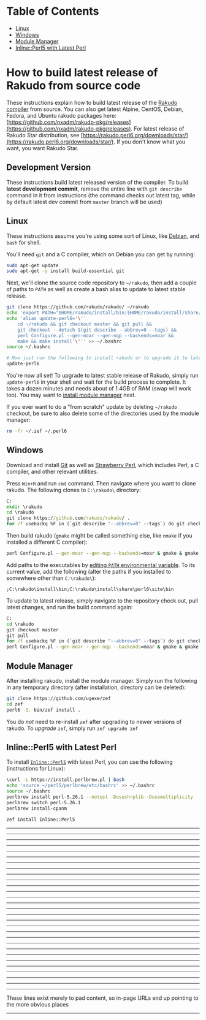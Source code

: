 # Table of Contents

- [Linux](#linux)
- [Windows](#windows)
- [Module Manager](#module-manager)
- [Inline::Perl5 with Latest Perl](#inlineperl5-with-latest-perl)


# How to build latest release of Rakudo from source code

These instructions explain how to build latest release
of the [Rakudo compiler](https://perl6.org/) from source. You can also
get latest
Alpine, CentOS, Debian, Fedora, and Ubuntu rakudo packages here:
[https://github.com/nxadm/rakudo-pkg/releases](https://github.com/nxadm/rakudo-pkg/releases).
For latest release of Rakudo Star distribution, see
[https://rakudo.perl6.org/downloads/star/](https://rakudo.perl6.org/downloads/star/).
If you don't know what you want, you want Rakudo Star.

## Development Version

These instructions build latest released version of the compiler. To build
**latest development commit**, remove the entire line with `git describe` command
in it from instructions (the command checks out latest tag, while by default
latest dev commit from `master` branch will be used)

## Linux

These instructions assume you're using some sort of Linux, like
[Debian](https://www.debian.org/), and `bash` for shell.

You'll need `git` and a C compiler, which on Debian you can get by running:

```bash
sudo apt-get update
sudo apt-get -y install build-essential git
```

Next, we'll clone the source code repository to `~/rakudo`, then add a couple
of paths to `PATH` as well as create a bash alias to update to latest
stable release.

```bash
git clone https://github.com/rakudo/rakudo/ ~/rakudo
echo 'export PATH="$HOME/rakudo/install/bin:$HOME/rakudo/install/share/perl6/site/bin:$PATH"' >> ~/.bashrc
echo 'alias update-perl6='\''
    cd ~/rakudo && git checkout master && git pull &&
    git checkout --detach $(git describe --abbrev=0 --tags) &&
    perl Configure.pl --gen-moar --gen-nqp --backends=moar &&
    make && make install'\''' >> ~/.bashrc
source ~/.bashrc

# Now just run the following to install rakudo or to upgrade it to latest dev commit in the future
update-perl6
```

You're now all set! To upgrade to latest stable release of Rakudo, simply
run `update-perl6` in your shell and wait for the build process to complete.
It takes a dozen minutes and needs about of 1.4GB of RAM (swap will work too).
You may want to [install module manager](#module-manager) next.

If you ever want to do a "from scratch" update by deleting `~/rakudo` checkout,
be sure to also delete some of the directories used by the module manager:

```bash
rm -fr ~/.zef ~/.perl6
```

## Windows

Download and install [Git](https://git-scm.com/download/win) as well as
[Strawberry Perl](http://strawberryperl.com/), which includes Perl,
a C compiler, and other relevant utilities.

Press `Win+R` and run `cmd` command. Then navigate where you want to clone
rakudo. The following clones to `C:\rakudo\` directory:

```cmd
C:
mkdir \rakudo
cd \rakudo
git clone https://github.com/rakudo/rakudo/ .
for /f usebackq %F in (`git describe "--abbrev=0" --tags`) do git checkout %F
```

Then build rakudo (`gmake` might be called something else, like `nmake` if
you installed a different C compiler):

```cmd
perl Configure.pl --gen-moar --gen-nqp --backends=moar & gmake & gmake install
```

Add paths to the executables by [editing `PATH` environmental
variable](https://www.google.com/search?q=windows+edit+environmental+variables&ie=utf-8&oe=utf-8). To its current value, add the following (alter the paths if you installed to somewhere other than `C:\rakudo\`):

```
;C:\rakudo\install\bin;C:\rakudo\install\share\perl6\site\bin
```

To update to latest release, simply navigate to the repository
check out, pull latest changes, and run the build command again:

```cmd
C:
cd \rakudo
git checkout master
git pull
for /f usebackq %F in (`git describe "--abbrev=0" --tags`) do git checkout %F
perl Configure.pl --gen-moar --gen-nqp --backends=moar & gmake & gmake test & gmake install
```

## Module Manager

After installing rakudo, install the module manager. Simply run the
following in any temporary directory (after installation, directory
can be deleted):

```bash
git clone https://github.com/ugexe/zef
cd zef
perl6 -I. bin/zef install .
```

You do *not* need to re-install `zef` after upgrading to newer versions of rakudo.
To *upgrade* `zef`, simply run `zef upgrade zef`

## Inline::Perl5 with Latest Perl

To install [`Inline::Perl5`](http://modules.perl6.org/repo/Inline::Perl5) with
latest Perl, you can use the following (instructions for Linux):

```bash
\curl -L https://install.perlbrew.pl | bash
echo 'source ~/perl5/perlbrew/etc/bashrc' >> ~/.bashrc
source ~/.bashrc
perlbrew install perl-5.26.1 --notest -Duseshrplib -Dusemultiplicity
perlbrew switch perl-5.26.1
perlbrew install-cpanm

zef install Inline::Perl5
```

----------------------------------------------------
----------------------------------------------------
----------------------------------------------------
----------------------------------------------------
----------------------------------------------------
----------------------------------------------------
----------------------------------------------------
----------------------------------------------------
----------------------------------------------------
----------------------------------------------------
----------------------------------------------------
----------------------------------------------------
----------------------------------------------------
----------------------------------------------------
----------------------------------------------------
----------------------------------------------------
----------------------------------------------------
----------------------------------------------------
----------------------------------------------------
----------------------------------------------------
----------------------------------------------------
----------------------------------------------------
----------------------------------------------------
----------------------------------------------------
----------------------------------------------------
----------------------------------------------------
----------------------------------------------------
----------------------------------------------------
----------------------------------------------------

These lines exist merely to pad content, so in-page URLs end
up pointing to the more obvious places

----------------------------------------------------
